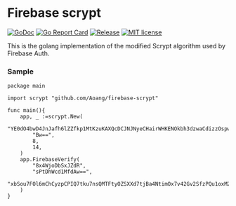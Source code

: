 # Firebase scrypt

[![GoDoc](https://pkg.go.dev/badge/pkg.go.dev/github.com/Aoang/firebase-scrypt)](https://pkg.go.dev/pkg.go.dev/github.com/Aoang/firebase-scrypt)
[![Go Report Card](https://goreportcard.com/badge/github.com/Aoang/firebase-scrypt)](https://goreportcard.com/report/github.com/Aoang/firebase-scrypt)
[![Release](https://img.shields.io/github/v/release/Aoang/firebase-scrypt.svg)](https://github.com/Aoang/firebase-scrypt/releases)
[![MIT license](https://img.shields.io/badge/license-MIT-brightgreen.svg)](https://opensource.org/licenses/MIT)

This is the golang implementation of the modified Scrypt algorithm used by Firebase Auth.

### Sample
```golang
package main

import scrypt "github.com/Aoang/firebase-scrypt"

func main(){
	app, _ :=scrypt.New(
		"YE0dO4bwD4JnJafh6lZZfkp1MtKzuKAXQcDCJNJNyeCHairWHKENOkbh3dzwaCdizzOspwr/FITUVlnOAwPKyw==",
		"Bw==",
		8,
		14,
	)
	app.FirebaseVerify(
		"8x4WjoDbSxJZdR",
		"sPtDhWcd1MfdAw==",
		"xbSou7FOl6mChCyzpCPIQ7tku7nsQMTFtyOZSXXd7tjBa4NtimOx7v42Gv2SfzPQu1oxM2/k4SsbOu73wlKe1A==",
	)
}
```
